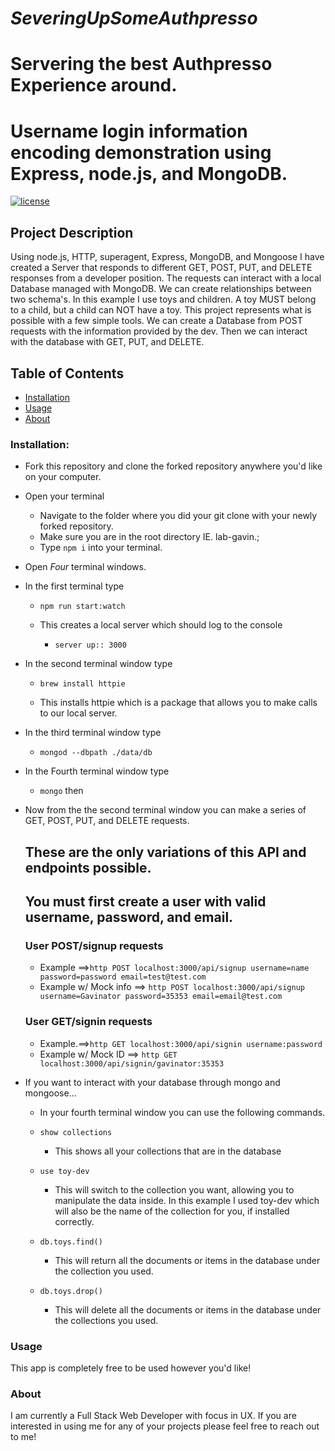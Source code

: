 # *SeveringUpSomeAuthpresso*
# Servering the best Authpresso Experience around.

# Username login information encoding demonstration using Express, node.js, and MongoDB.
[![license](https://img.shields.io/github/license/mashape/apistatus.svg)]()

## Project Description
Using node.js, HTTP, superagent, Express, MongoDB, and Mongoose I have created a Server that responds to different GET, POST, PUT, and DELETE responses from a developer position. The requests can interact with a local Database managed with MongoDB. We can create relationships between two schema's. In this example I use toys and children. A toy MUST belong to a child, but a child can NOT have a toy. This project represents what is possible with a few simple tools. We can create a Database from POST requests with the information provided by the dev. Then we can interact with the database with GET, PUT, and DELETE.

## Table of Contents
+ [Installation](#installation)
+ [Usage](#Usage)
+ [About](#About)

### Installation:
+ Fork this repository and clone the forked repository anywhere you'd like on your computer.

+ Open your terminal
  + Navigate to the folder where you did your git clone with your newly forked repository.
  + Make sure you are in the root directory IE. lab-gavin.;
  + Type `npm i` into your terminal.
+ Open *Four* terminal windows.
+ In the first terminal type
  + `npm run start:watch`

  + This creates a local server which should log to the console
    + `server up:: 3000`

+ In the second terminal window type
  + `brew install httpie`

  + This installs httpie which is a package that allows you to make calls to our local server.

+ In the third terminal window type
    + `mongod --dbpath ./data/db`

+ In the Fourth terminal window type
  + `mongo` then

+ Now from the the second terminal window you can make a series of GET, POST, PUT, and DELETE requests.

  ## These are the only variations of this API and endpoints possible.
  ## You must first create a user with valid username, password, and email.

  ### User POST/signup requests
  + Example ==>`http POST localhost:3000/api/signup username=name password=password email=test@test.com`
  + Example w/ Mock info ==> `http POST localhost:3000/api/signup username=Gavinator password=35353 email=email@test.com`

  ### User GET/signin requests
  + Example.==>`http GET localhost:3000/api/signin username:password`
  + Example w/ Mock ID ==> `http GET localhost:3000/api/signin/gavinator:35353`





<!-- ```
for code blocks
``` -->

+ If you want to interact with your database through mongo and mongoose...
  + In your fourth terminal window you can use the following commands.

  + `show collections`
    + This shows all your collections that are in the database

  + `use toy-dev`
    + This will switch to the collection you want, allowing you to manipulate the data inside. In this example I used toy-dev which will also be the name of the collection for you, if installed correctly.

  + `db.toys.find()`
    + This will return all the documents or items in the database under the collection you used.

  + `db.toys.drop()`
    + This will delete all the documents or items in the database under the collections you used.

### Usage
This app is completely free to be used however you'd like!


### About
I am currently a Full Stack Web Developer with focus in UX. If you are interested in using me for any of your projects please feel free to reach out to me!
